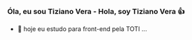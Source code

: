 ### Óla, eu sou Tiziano Vera - Hola, soy Tiziano Vera 👍

- 🔭 hoje eu estudo para front-end pela TOTI ...
